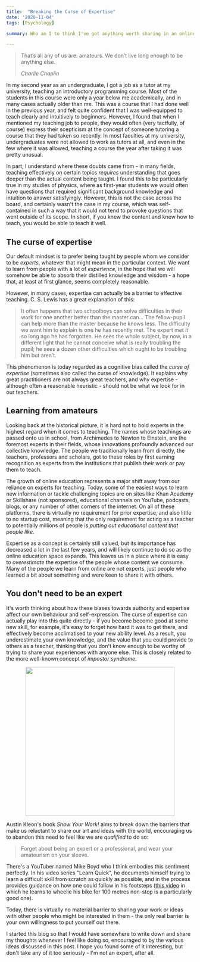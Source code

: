 ```yaml
---
title:  "Breaking the Curse of Expertise"
date: '2020-11-04'
tags: [Psychology]

summary: Who am I to think I've got anything worth sharing in an online blog? This post explores why the attitude behind this question is misguided, how we've been taught to over-value "expertise", and my reasons for starting this blog to share my thoughts online.

---
```


> That’s all any of us are: amateurs. We don’t live long enough to be anything else.
>
> <cite>Charlie Chaplin</cite>


In my second year as an undergraduate, I got a job as a tutor at my university, teaching an introductory programming course. Most of the students in this course were only a year below me academically, and in many cases actually older than me. This was a course that I had done well in the previous year, and felt quite confident that I was well-equipped to teach clearly and intuitively to beginners. However, I found that when I mentioned my teaching job to people, they would often (very tactfully, of course) express their scepticism at the concept of someone tutoring a course that they had taken so recently. In most faculties at my university, undergraduates were not allowed to work as tutors at all, and even in the few where it was allowed, teaching a course the year after taking it was pretty unusual.

In part, I understand where these doubts came from - in many fields, teaching effectively on certain topics *requires* understanding that goes deeper than the actual content being taught. I found this to be particularly true in my studies of physics, where as first-year students we would often have questions that required significant background knowledge and intuition to answer satisfyingly. However, this is not the case across the board, and certainly wasn't the case in my course, which was self-contained in such a way that it would not tend to provoke questions that went outside of its scope. In short, if you knew the content and knew how to teach, you would be able to teach it well.  

## The curse of expertise

Our default mindset is to prefer being taught by people whom we consider to be *experts*, whatever that might mean in the particular context. We want to learn from people with a lot of *experience*, in the hope that we will somehow be able to absorb their distilled knowledge and wisdom - a hope that, at least at first glance, seems completely reasonable.

However, in many cases, expertise can actually be a barrier to effective teaching. C. S. Lewis has a great explanation of this:

> It often happens that two schoolboys can solve difficulties in their work for one another better than the master can... The fellow-pupil can help more than the master because he knows less. The difficulty we want him to explain is one he has recently met. The expert met it so long ago he has forgotten. He sees the whole subject, by now, in a different light that he cannot conceive what is really troubling the pupil; he sees a dozen other difficulties which ought to be troubling him but aren’t.

This phenomenon is today regarded as a cognitive bias called the *curse of expertise* (sometimes also called the curse of knowledge). It explains why great practitioners are not always great teachers, and why expertise - although often a reasonable heuristic - should not be what we look for in our teachers.

## Learning from amateurs

Looking back at the historical picture, it is hard not to hold experts in the highest regard when it comes to teaching. The names whose teachings are passed onto us in school, from Archimedes to Newton to Einstein, are the foremost experts in their fields, whose innovations profoundly advanced our collective knowledge. The people we traditionally learn from directly, the teachers, professors and scholars, got to these roles by first earning recognition as experts from the institutions that publish their work or pay them to teach.

The growth of online education represents a major shift away from our reliance on experts for teaching. Today, some of the easiest ways to learn new information or tackle challenging topics are on sites like Khan Academy or Skillshare (not sponsored), educational channels on YouTube, podcasts, blogs, or any number of other corners of the internet. On all of these platforms, there is virtually no requirement for prior expertise, and also little to no startup cost, meaning that the only requirement for acting as a teacher to potentially millions of people is *putting out educational content that people like*.

Expertise as a concept is certainly still valued, but its importance has decreased a lot in the last few years, and will likely continue to do so as the online education space expands. This leaves us in a place where it is easy to *overestimate* the expertise of the people whose content we consume. Many of the people we learn from online are not experts, just people who learned a bit about something and were keen to share it with others.

## You don't need to be an expert

It's worth thinking about how these biases towards authority and expertise affect our own behaviour and self-expression. The curse of expertise can actually play into this quite directly - if you become become good at some new skill, for example, it's easy to forget how hard it was to get there, and effectively become acclimatised to your new ability level. As a result, you underestimate your own knowledge, and the value that you could provide to others as a teacher, thinking that you don't know enough to be worthy of trying to share your experiences with anyone else. This is closely related to the more well-known concept of *impostor syndrome*.

<p align="center">
    <img src="https://imgs.xkcd.com/comics/impostor_syndrome_2x.png"
    width="400"/>
</p>


Austin Kleon's book *Show Your Work!* aims to break down the barriers that make us reluctant to share our art and ideas with the world, encouraging us to abandon this need to feel like we are *qualified* to do so:

> Forget about being an expert or a professional, and wear your amateurism on your sleeve.

There's a YouTuber named Mike Boyd who I think embodies this sentiment perfectly. In his video series "Learn Quick", he documents himself trying to learn a difficult skill from scratch as quickly as possible, and in the process provides guidance on how one could follow in his footsteps ([this video](https://www.youtube.com/watch?v=lTYJMke4kd8) in which he learns to wheelie his bike for 100 metres non-stop is a particularly good one).

Today, there is virtually no material barrier to sharing your work or ideas with other people who might be interested in them - the only real barrier is your own willingness to put yourself out there.

I started this blog so that I would have somewhere to write down and share my thoughts whenever I feel like doing so, encouraged to by the various ideas discussed in this post. I hope you found some of it interesting, but don't take any of it too seriously - I'm not an expert, after all.

